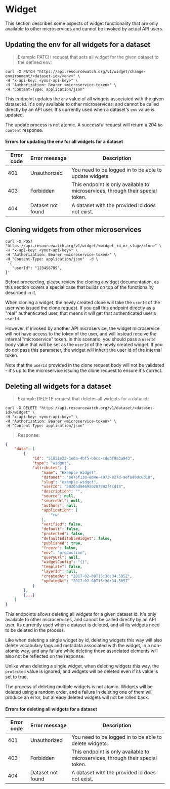 # Widget
This section describes some aspects of widget functionality that are only available to other microservices and cannot be invoked by actual API users.
## Updating the env for all widgets for a dataset

> Example PATCH request that sets all widget for the given dataset to the defined env:

```shell
curl -X PATCH "https://api.resourcewatch.org/v1/widget/change-environment/<dataset-id>/<env>" \
-H "x-api-key: <your-api-key>" \
-H "Authorization: Bearer <microservice-token>" \
-H "Content-Type: application/json"
```

This endpoint updates the `env` value of all widgets associated with the given dataset id. It's only available to other microservices, and cannot be called directly by an API user. It's currently used when a dataset's `env` value is updated.

The update process is not atomic. A successful request will return a 204 `No content` response.

#### Errors for updating the env for all widgets for a dataset

| Error code | Error message     | Description                                                                    |
|------------|-------------------|--------------------------------------------------------------------------------|
| 401        | Unauthorized      | You need to be logged in to be able to update widgets.                         |
| 403        | Forbidden         | This endpoint is only available to microservices, through their special token. |
| 404        | Dataset not found | A dataset with the provided id does not exist.                                 |

## Cloning widgets from other microservices

```shell
curl -X POST "https://api.resourcewatch.org/v1/widget/<widget_id_or_slug>/clone" \
-H "x-api-key: <your-api-key>" \
-H "Authorization: Bearer <microservice-token>" \
-H "Content-Type: application/json"  -d \
 '{
   "userId": "123456789",
}'
```

Before proceeding, please review the [cloning a widget](reference.html#cloning-a-widget) documentation, as this section covers a special case that builds on top of the functionality described in it.

When cloning a widget, the newly created clone will take the `userId` of the user who issued the clone request. If you call this endpoint directly as a "real" authenticated user, that means it will get that authenticated user's `userId`. 

However, if invoked by another API microservice, the widget microservice will not have access to the token of the user, and will instead receive the internal "microservice" token. In this scenario, you should pass a `userÌd` body value that will be set as the `userId` of the newly created widget. If you do not pass this parameter, the widget will inherit the user id of the internal token. 

Note that the `userId` provided in the clone request body will not be validated - it's up to the microservice issuing the clone request to ensure it's correct.

## Deleting all widgets for a dataset 

> Example DELETE request that deletes all widgets for a dataset:

```shell
curl -X DELETE "https://api.resourcewatch.org/v1/dataset/<dataset-id>/widget" \
-H "x-api-key: <your-api-key>" \
-H "Authorization: Bearer <microservice-token>" \
-H "Content-Type: application/json"
```

> Response:

```json
{
    "data": [
        {
            "id": "51851e22-1eda-4bf5-bbcc-cde3f9a3a943",
            "type": "widget",
            "attributes": {
                "name": "Example Widget",
                "dataset": "be76f130-ed4e-4972-827d-aef8e0dc6b18",
                "slug": "example-widget",
                "userId": "5820ad9469a0287982f4cd18",
                "description": "",
                "source": null,
                "sourceUrl": null,
                "authors": null,
                "application": [
                    "rw"
                ],
                "verified": false,
                "default": false,
                "protected": false,
                "defaultEditableWidget": false,
                "published": true,
                "freeze": false,
                "env": "production",
                "queryUrl": null,
                "widgetConfig": "{}",
                "template": false,
                "layerId": null,
                "createdAt": "2017-02-08T15:30:34.505Z",
                "updatedAt": "2017-02-08T15:30:34.505Z"
            }
        },
        {...}
    ]
}
```

This endpoints allows deleting all widgets for a given dataset id. It's only available to other microservices, and cannot be called directly by an API user. Its currently used when a dataset is deleted, and all its widgets need to be deleted in the process.

Like when deleting a single widget by id, deleting widgets this way will also delete vocabulary tags and metadata associated with the widget, in a non-atomic way, and any failure while deleting those associated elements will also not be reflected on the response.

Unlike when deleting a single widget, when deleting widgets this way, the `protected` value is ignored, and widgets will be deleted even if its value is set to true.

The process of deleting multiple widgets is not atomic. Widgets will be deleted using a random order, and a failure in deleting one of them will produce an error, but already deleted widgets will not be rolled back.

#### Errors for deleting all widgets for a dataset

| Error code | Error message     | Description                                                                    |
|------------|-------------------|--------------------------------------------------------------------------------|
| 401        | Unauthorized      | You need to be logged in to be able to delete widgets.                         |
| 403        | Forbidden         | This endpoint is only available to microservices, through their special token. |
| 404        | Dataset not found | A dataset with the provided id does not exist.                                 |
